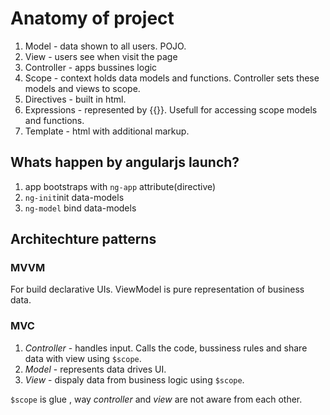 # Anatomy of project

1. Model - data shown to all users. POJO.
2. View - users see when visit the page
3. Controller - apps bussines logic
4. Scope - context holds data models and functions. Controller sets these models and views to scope.
5. Directives - built in html.
6. Expressions - represented by {{}}. Usefull for accessing scope models and functions.
7. Template - html with additional markup.

## Whats happen by angularjs launch?

1. app bootstraps with ```ng-app``` attribute(directive)
2. ```ng-init```init data-models
3. ```ng-model``` bind data-models


## Architechture patterns
### MVVM 
For build declarative UIs. ViewModel is pure representation of business data. 

### MVC
1. *Controller* - handles input. Calls the code, bussiness rules and share data with view using ```$scope```. 
2. *Model* - represents data drives UI.
3. *View* - dispaly data from business logic using ```$scope```.

```$scope``` is glue , way *controller* and *view* are not aware from each other.